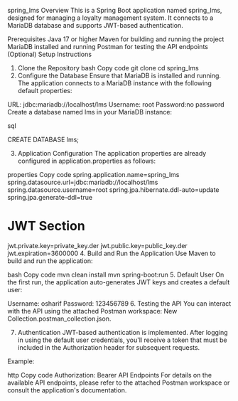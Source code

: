 spring_lms
Overview
This is a Spring Boot application named spring_lms, designed for managing a loyalty management system. It connects to a MariaDB database and supports JWT-based authentication.

Prerequisites
Java 17 or higher
Maven for building and running the project
MariaDB installed and running
Postman for testing the API endpoints (Optional)
Setup Instructions
1. Clone the Repository
bash
Copy code
git clone <repository-url>
cd spring_lms
2. Configure the Database
Ensure that MariaDB is installed and running. The application connects to a MariaDB instance with the following default properties:

URL: jdbc:mariadb://localhost/lms
Username: root
Password:no password
Create a database named lms in your MariaDB instance:

sql

CREATE DATABASE lms;

3. Application Configuration
The application properties are already configured in application.properties as follows:

properties
Copy code
spring.application.name=spring_lms
spring.datasource.url=jdbc:mariadb://localhost/lms
spring.datasource.username=root
spring.jpa.hibernate.ddl-auto=update
spring.jpa.generate-ddl=true

# JWT Section
jwt.private.key=private_key.der
jwt.public.key=public_key.der
jwt.expiration=3600000
4. Build and Run the Application
Use Maven to build and run the application:

bash
Copy code
mvn clean install
mvn spring-boot:run
5. Default User
On the first run, the application auto-generates JWT keys and creates a default user:

Username: osharif
Password: 123456789
6. Testing the API
You can interact with the API using the attached Postman workspace: New Collection.postman_collection.json.

7. Authentication
JWT-based authentication is implemented. After logging in using the default user credentials, you'll receive a token that must be included in the Authorization header for subsequent requests.

Example:

http
Copy code
Authorization: Bearer <your-token-here>
API Endpoints
For details on the available API endpoints, please refer to the attached Postman workspace or consult the application's documentation.
